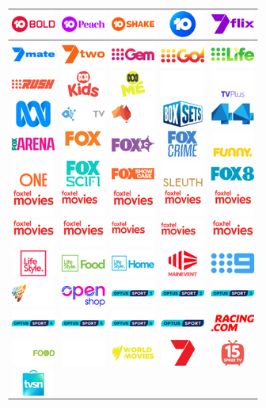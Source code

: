 | ![](https://raw.githubusercontent.com/RevGear/logo/master/Countries/AU/10-Bold.png) | ![](https://raw.githubusercontent.com/RevGear/logo/master/Countries/AU/10-Peach.png) | ![](https://raw.githubusercontent.com/RevGear/logo/master/Countries/AU/10-Shake.png) | ![](https://raw.githubusercontent.com/RevGear/logo/master/Countries/AU/10.png) | ![](https://raw.githubusercontent.com/RevGear/logo/master/Countries/AU/7flix.png) | 
|:---:|:---:|:---:|:---:|:---:| 
| ![](https://raw.githubusercontent.com/RevGear/logo/master/Countries/AU/7mate.png) | ![](https://raw.githubusercontent.com/RevGear/logo/master/Countries/AU/7two.png) | ![](https://raw.githubusercontent.com/RevGear/logo/master/Countries/AU/9Gem.png) | ![](https://raw.githubusercontent.com/RevGear/logo/master/Countries/AU/9Go.png) | ![](https://raw.githubusercontent.com/RevGear/logo/master/Countries/AU/9Life.png) | 
| ![](https://raw.githubusercontent.com/RevGear/logo/master/Countries/AU/9Rush.png) | ![](https://raw.githubusercontent.com/RevGear/logo/master/Countries/AU/ABC-Kids.png) | ![](https://raw.githubusercontent.com/RevGear/logo/master/Countries/AU/ABC-Me.png) | ![](https://raw.githubusercontent.com/RevGear/logo/master/Countries/AU/ABC-News.png) | ![](https://raw.githubusercontent.com/RevGear/logo/master/Countries/AU/ABC-TV-Plus.png) | 
| ![](https://raw.githubusercontent.com/RevGear/logo/master/Countries/AU/ABC.png) | ![](https://raw.githubusercontent.com/RevGear/logo/master/Countries/AU/ACC-TV.png) | ![](https://raw.githubusercontent.com/RevGear/logo/master/Countries/AU/Australia-Channel.png) | ![](https://raw.githubusercontent.com/RevGear/logo/master/Countries/AU/Box-Sets.png) | ![](https://raw.githubusercontent.com/RevGear/logo/master/Countries/AU/Channel-44.png) | 
| ![](https://raw.githubusercontent.com/RevGear/logo/master/Countries/AU/Fox-Arena.png) | ![](https://raw.githubusercontent.com/RevGear/logo/master/Countries/AU/Fox-Classics.png) | ![](https://raw.githubusercontent.com/RevGear/logo/master/Countries/AU/Fox-Comedy.png) | ![](https://raw.githubusercontent.com/RevGear/logo/master/Countries/AU/Fox-Crime.png) | ![](https://raw.githubusercontent.com/RevGear/logo/master/Countries/AU/Fox-Funny.png) | 
| ![](https://raw.githubusercontent.com/RevGear/logo/master/Countries/AU/Fox-One.png) | ![](https://raw.githubusercontent.com/RevGear/logo/master/Countries/AU/Fox-Sci-Fi.png) | ![](https://raw.githubusercontent.com/RevGear/logo/master/Countries/AU/Fox-Showcase.png) | ![](https://raw.githubusercontent.com/RevGear/logo/master/Countries/AU/Fox-Sleuth.png) | ![](https://raw.githubusercontent.com/RevGear/logo/master/Countries/AU/Fox8.png) | 
| ![](https://raw.githubusercontent.com/RevGear/logo/master/Countries/AU/Foxtel-Movies-Action.png) | ![](https://raw.githubusercontent.com/RevGear/logo/master/Countries/AU/Foxtel-Movies-Comedy.png) | ![](https://raw.githubusercontent.com/RevGear/logo/master/Countries/AU/Foxtel-Movies-Drama.png) | ![](https://raw.githubusercontent.com/RevGear/logo/master/Countries/AU/Foxtel-Movies-Family.png) | ![](https://raw.githubusercontent.com/RevGear/logo/master/Countries/AU/Foxtel-Movies-Greats.png) | 
| ![](https://raw.githubusercontent.com/RevGear/logo/master/Countries/AU/Foxtel-Movies-Hits.png) | ![](https://raw.githubusercontent.com/RevGear/logo/master/Countries/AU/Foxtel-Movies-Kids.png) | ![](https://raw.githubusercontent.com/RevGear/logo/master/Countries/AU/Foxtel-Movies-Premiere.png) | ![](https://raw.githubusercontent.com/RevGear/logo/master/Countries/AU/Foxtel-Movies-Romance.png) | ![](https://raw.githubusercontent.com/RevGear/logo/master/Countries/AU/Foxtel-Movies-Thriller.png) | 
| ![](https://raw.githubusercontent.com/RevGear/logo/master/Countries/AU/Life-Style.png) | ![](https://raw.githubusercontent.com/RevGear/logo/master/Countries/AU/Lifestyle-Food.png) | ![](https://raw.githubusercontent.com/RevGear/logo/master/Countries/AU/Lifestyle-Home.png) | ![](https://raw.githubusercontent.com/RevGear/logo/master/Countries/AU/Main-Event.png) | ![](https://raw.githubusercontent.com/RevGear/logo/master/Countries/AU/Nine.png) | 
| ![](https://raw.githubusercontent.com/RevGear/logo/master/Countries/AU/NITV.png) | ![](https://raw.githubusercontent.com/RevGear/logo/master/Countries/AU/Open-Shop.png) | ![](https://raw.githubusercontent.com/RevGear/logo/master/Countries/AU/Optus-Sport-1.png) | ![](https://raw.githubusercontent.com/RevGear/logo/master/Countries/AU/Optus-Sport-2.png) | ![](https://raw.githubusercontent.com/RevGear/logo/master/Countries/AU/Optus-Sport-3.png) | 
| ![](https://raw.githubusercontent.com/RevGear/logo/master/Countries/AU/Optus-Sport-4.png) | ![](https://raw.githubusercontent.com/RevGear/logo/master/Countries/AU/Optus-Sport-5.png) | ![](https://raw.githubusercontent.com/RevGear/logo/master/Countries/AU/Optus-Sport-6.png) | ![](https://raw.githubusercontent.com/RevGear/logo/master/Countries/AU/Optus-Sport.png) | ![](https://raw.githubusercontent.com/RevGear/logo/master/Countries/AU/Racingcom.png) | 
| ![](https://raw.githubusercontent.com/RevGear/logo/master/Countries/AU/SBS-Food.png) | ![](https://raw.githubusercontent.com/RevGear/logo/master/Countries/AU/SBS-Viceland.png) | ![](https://raw.githubusercontent.com/RevGear/logo/master/Countries/AU/SBS-World-Movies.png) | ![](https://raw.githubusercontent.com/RevGear/logo/master/Countries/AU/Seven.png) | ![](https://raw.githubusercontent.com/RevGear/logo/master/Countries/AU/Spree-TV.png) | 
| ![](https://raw.githubusercontent.com/RevGear/logo/master/Countries/AU/TVSN.png)  | 
